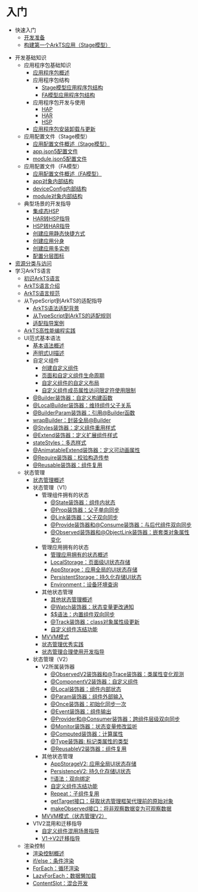# 入门
<!--Del-->
- 快速入门
  - [开发准备](start-overview.md)
  - [构建第一个ArkTS应用（Stage模型）](start-with-ets-stage.md)
<!--DelEnd-->
- 开发基础知识<!--development-fundamentals-->
  - 应用程序包基础知识<!--application-package-fundamentals-->
    - [应用程序包概述](application-package-overview.md)
    - 应用程序包结构<!--application-package-structure-->
      - [Stage模型应用程序包结构](application-package-structure-stage.md)
      - [FA模型应用程序包结构](application-package-structure-fa.md)
    - 应用程序包开发与使用<!--application-package-dev-->
      - [HAP](hap-package.md)
      - [HAR](har-package.md)
      - [HSP](in-app-hsp.md)
    - [应用程序包安装卸载与更新](application-package-install-uninstall.md)
  - 应用配置文件（Stage模型）<!--application-configuration-file-stage-->
    - [应用配置文件概述（Stage模型）](application-configuration-file-overview-stage.md)
    - [app.json5配置文件](app-configuration-file.md)
    - [module.json5配置文件](module-configuration-file.md)
  - 应用配置文件（FA模型）<!--application-configuration-file-fa-->
    - [应用配置文件概述（FA模型）](application-configuration-file-overview-fa.md)
    - [app对象内部结构](app-structure.md)
    - [deviceConfig内部结构](deviceconfig-structure.md)
    - [module对象内部结构](module-structure.md)
  - 典型场景的开发指导<!--application-typical-scenarios-->
    - [集成态HSP](integrated-hsp.md)
    - [HAR转HSP指导](har-to-hsp.md)
    - [HSP转HAR指导](hsp-to-har.md)
    - [创建应用静态快捷方式](typical-scenario-configuration.md)
    - [创建应用分身](app-clone.md)
    - [创建应用多实例](multiInstance.md)
    - [配置分层图标](layered-image.md)
- [资源分类与访问](resource-categories-and-access.md)
- 学习ArkTS语言<!--learning-arkts-->
  - [初识ArkTS语言](arkts-get-started.md)
  - [ArkTS语言介绍](introduction-to-arkts.md)
  - [ArkTS语言规范](arkts-coding-style-guide.md)
  - 从TypeScript到ArkTS的适配指导<!--typescript-to-arkts-migration-->
    - [ArkTS语法适配背景](arkts-migration-background.md)
    - [从TypeScript到ArkTS的适配规则](typescript-to-arkts-migration-guide.md)
    - [适配指导案例](arkts-more-cases.md)
  - [ArkTS高性能编程实践](arkts-high-performance-programming.md)
  - UI范式基本语法<!--arkts-ui-paradigm-basic-syntax-->
    - [基本语法概述](arkts-basic-syntax-overview.md)
    - [声明式UI描述](arkts-declarative-ui-description.md)
    - 自定义组件<!--arkts-custom-components-->
      - [创建自定义组件](arkts-create-custom-components.md)
      - [页面和自定义组件生命周期](arkts-page-custom-components-lifecycle.md)
      - [自定义组件的自定义布局](arkts-page-custom-components-layout.md)
      - [自定义组件成员属性访问限定符使用限制](arkts-custom-components-access-restrictions.md)
    - [\@Builder装饰器：自定义构建函数](arkts-builder.md)
    - [\@LocalBuilder装饰器：维持组件父子关系](arkts-localBuilder.md)
    - [\@BuilderParam装饰器：引用\@Builder函数](arkts-builderparam.md)
    - [wrapBuilder：封装全局@Builder](arkts-wrapBuilder.md)
    - [\@Styles装饰器：定义组件重用样式](arkts-style.md)
    - [\@Extend装饰器：定义扩展组件样式](arkts-extend.md)
    - [stateStyles：多态样式](arkts-statestyles.md)
    - [@AnimatableExtend装饰器：定义可动画属性](arkts-animatable-extend.md)
    - [@Require装饰器：校验构造传参](arkts-require.md)
    - [@Reusable装饰器：组件复用](arkts-reusable.md)
  - 状态管理<!--arkts-state-management-->
    - [状态管理概述](arkts-state-management-overview.md)
    - 状态管理（V1）<!--arkts-state-management-v1-->
      - 管理组件拥有的状态<!--arkts-component-state-management-->
        - [\@State装饰器：组件内状态](arkts-state.md)
        - [\@Prop装饰器：父子单向同步](arkts-prop.md)
        - [\@Link装饰器：父子双向同步](arkts-link.md)
        - [\@Provide装饰器和\@Consume装饰器：与后代组件双向同步](arkts-provide-and-consume.md)
        - [\@Observed装饰器和\@ObjectLink装饰器：嵌套类对象属性变化](arkts-observed-and-objectlink.md)
      - 管理应用拥有的状态<!--arkts-application-state-management-->
        - [管理应用拥有的状态概述](arkts-application-state-management-overview.md)
        - [LocalStorage：页面级UI状态存储](arkts-localstorage.md)
        - [AppStorage：应用全局的UI状态存储](arkts-appstorage.md)
        - [PersistentStorage：持久化存储UI状态](arkts-persiststorage.md)
        - [Environment：设备环境查询](arkts-environment.md)
      - 其他状态管理<!--arkts-other-state-mgmt-functions-->
        - [其他状态管理概述](arkts-other-state-mgmt-functions-overview.md)
        - [\@Watch装饰器：状态变量更改通知](arkts-watch.md)
        - [$$语法：内置组件双向同步](arkts-two-way-sync.md)
        - [\@Track装饰器：class对象属性级更新](arkts-track.md)
        - [自定义组件冻结功能](arkts-custom-components-freeze.md)
      - [MVVM模式](arkts-mvvm.md)
      - [状态管理优秀实践](arkts-state-management-best-practices.md)
      - [状态管理合理使用开发指导](properly-use-state-management-to-develope.md)
    - 状态管理（V2）<!--arkts-state-management-v2-->
      - V2所属装饰器<!--arkts-v2-decorators-->
        - [\@ObservedV2装饰器和\@Trace装饰器：类属性变化观测](arkts-new-observedV2-and-trace.md)
        - [\@ComponentV2装饰器：自定义组件](arkts-new-componentV2.md)
        - [\@Local装饰器：组件内部状态](arkts-new-local.md)
        - [\@Param装饰器：组件外部输入](arkts-new-param.md)
        - [\@Once装饰器：初始化同步一次](arkts-new-once.md)
        - [\@Event装饰器：组件输出](arkts-new-event.md)
        - [\@Provider和\@Consumer装饰器：跨组件层级双向同步](arkts-new-Provider-and-Consumer.md)
        - [\@Monitor装饰器：状态变量修改监听](arkts-new-monitor.md)
        - [\@Computed装饰器：计算属性](arkts-new-Computed.md)
        - [\@Type装饰器: 标记类属性的类型](arkts-new-type.md)
        - [\@ReusableV2装饰器：组件复用](arkts-new-reusableV2.md)
      - 其他状态管理<!--arkts-new-other-state-mgmt-->
        - [AppStorageV2: 应用全局UI状态存储](arkts-new-appstoragev2.md)
        - [PersistenceV2: 持久化存储UI状态](arkts-new-persistencev2.md)
        - [!!语法：双向绑定](arkts-new-binding.md)
        - [自定义组件冻结功能](arkts-custom-components-freezeV2.md)
        - [Repeat：子组件复用](arkts-new-rendering-control-repeat.md)
        - [getTarget接口：获取状态管理框架代理前的原始对象](arkts-new-getTarget.md)
        - [makeObserved接口：将非观察数据变为可观察数据](arkts-new-makeObserved.md)
      - [MVVM模式（状态管理V2）](arkts-mvvm-V2.md)
    - V1V2混用和迁移指导<!--v1v2-migration-->
      - [自定义组件混用场景指导](arkts-custom-component-mixed-scenarios.md)
      - [V1->V2迁移指导](arkts-v1-v2-migration.md)
  - 渲染控制<!--arkts-rendering-control-->
      - [渲染控制概述](arkts-rendering-control-overview.md)
      - [if/else：条件渲染](arkts-rendering-control-ifelse.md)
      - [ForEach：循环渲染](arkts-rendering-control-foreach.md)
      - [LazyForEach：数据懒加载](arkts-rendering-control-lazyforeach.md)
      - [ContentSlot：混合开发](arkts-rendering-control-contentslot.md)